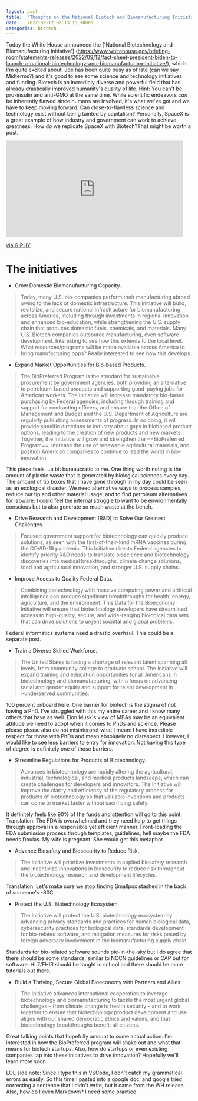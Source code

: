 ```yaml
---
layout: post
title:  "Thoughts on the National Biotech and Biomanufacturing Initiative"
date:   2022-09-12 08:13:15 +0000
categories: biotech
---
```


Today the White House announced the ['National Biotechnology and Biomanufacturing Initiative'] (https://www.whitehouse.gov/briefing-room/statements-releases/2022/09/12/fact-sheet-president-biden-to-launch-a-national-biotechnology-and-biomanufacturing-initiative/), which I'm quite excited about. Joe has been quite busy as of late (can we say Midterms?) and it's good to see some science and technology initiatives and funding. Biotech is an incredibly diverse and powerful field that has already drastically improved humanity's quality of life. Hint: You can't be pro-insulin and anti-GMO at the same time. While scientific endeavors *can* be inherently flawed since humans are involved, it's what we've got and we have to keep moving forward. Can close-to-flawless science and technology exist without being tainted by capitalism? Personally, SpaceX is a great example of how industry and government can work to achieve greatness. How do we replicate SpaceX with Biotech?That might be worth a post.

<iframe src="https://giphy.com/embed/5xtDarGhv1dqDju4QgM" width="480" height="261" frameBorder="0" class="giphy-embed" allowFullScreen></iframe><p><a href="https://giphy.com/gifs/editingandlayout-jurassic-park-jeff-goldblum-sell-5xtDarGhv1dqDju4QgM">via GIPHY</a></p>

# The initiatives
 - Grow Domestic Biomanufacturing Capacity. 
 > Today, many U.S. bio-companies perform their manufacturing abroad owing to the lack of domestic infrastructure. This Initiative will build, revitalize, and secure national infrastructure for biomanufacturing across America, including through investments in regional innovation and enhanced bio-education, while strengthening the U.S. supply chain that produces domestic fuels, chemicals, and materials.
  Many U.S. Biotech companies outsource manufacturing, even software development. Interesting to see how this extends to the local level. What resources/programs will be made available across America to bring manufacturing opps? Really interested to see how this develops.
 - Expand Market Opportunities for Bio-based Products. 
 > The BioPreferred Program is the standard for sustainable procurement by government agencies, both providing an alternative to petroleum-based products and supporting good-paying jobs for American workers. The Initiative will increase mandatory bio-based purchasing by Federal agencies, including through training and support for contracting officers, and ensure that the Office of Management and Budget and the U.S. Department of Agriculture are regularly publishing assessments of progress. In so doing, it will provide specific directions to industry about gaps in biobased product options, leading to the creation of new products and new markets. Together, the Initiative will grow and strengthen the ==BioPreferred Program==, increase the use of renewable agricultural materials, and position American companies to continue to lead the world in bio-innovation.
 
  This piece feels ...a bit bureaucratic to me. One thing worth noting is the amount of plastic waste that is generated by biological sciences every day. The amount of tip boxes that I have gone through in my day could be seen as an ecological disaster. We need alternative ways to process samples, reduce our tip and other material usage, and to find petroleum alternatives for labware. I could feel the internal struggle to want to be environmentally conscious but to also generate so much waste at the bench.

 - Drive Research and Development (R&D) to Solve Our Greatest Challenges. 
 > Focused government support for biotechnology can quickly produce solutions, as seen with the first-of-their-kind mRNA vaccines during the COVID-19 pandemic. This Initiative directs Federal agencies to identify priority R&D needs to translate bioscience and biotechnology discoveries into medical breakthroughs, climate change solutions, food and agricultural innovation, and stronger U.S. supply chains.

 - Improve Access to Quality Federal Data. 
 > Combining biotechnology with massive computing power and artificial intelligence can produce significant breakthroughs for health, energy, agriculture, and the environment. This Data for the Bioeconomy Initiative will ensure that biotechnology developers have streamlined access to high-quality, secure, and wide-ranging biological data sets that can drive solutions to urgent societal and global problems.

  Federal informatics systems need a drastic overhaul. This could be a separate post.

 - Train a Diverse Skilled Workforce. 
  > The United States is facing a shortage of relevant talent spanning all levels, from community college to graduate school. The Initiative will expand training and education opportunities for all Americans in biotechnology and biomanufacturing, with a focus on advancing racial and gender equity and support for talent development in >underserved communities.
  
  100 percent onboard here. One barrier for biotech is the stigma of not having a PhD. I've struggled with this my entire career and I know many others that have as well. Elon Musk's view of MBAs may be an equivalent attitude we need to adopt when it comes to PhDs and science. Please please please also do not misinterpret what I mean: I have incredible respect for those with PhDs and mean absolutely no disrespect. However, I would like to see less barriers to entry for innovation. Not having this type of degree is definitely one of those barriers.

 - Streamline Regulations for Products of Biotechnology. 
  > Advances in biotechnology are rapidly altering the agricultural, industrial, technological, and medical products landscape, which can create challenges for developers and innovators. The Initiative will improve the clarity and efficiency of the regulatory process for products of biotechnology so that valuable inventions and products can come to market faster without sacrificing safety.

  It definitely feels like 90% of the funds and attention will go to this point. Translation: The FDA is overwhelmed and they need help to get things through approval in a responsible yet efficient manner. Front-loading the FDA submission process through templates, guidelines, hell maybe the FDA needs Doulas. My wife is pregnant. She would get this metaphor.

 - Advance Biosafety and Biosecurity to Reduce Risk. 
  > The Initiative will prioritize investments in applied biosafety research and incentivize innovations in biosecurity to reduce risk throughout the biotechnology research and development lifecycles.

  Translation: Let's make sure we stop finding Smallpox stashed in the back of someone's -80C.

 - Protect the U.S. Biotechnology Ecosystem. 
  > The Initiative will protect the U.S. biotechnology ecosystem by advancing privacy standards and practices for human biological data, cybersecurity practices for biological data, standards development for bio-related software, and mitigation measures for risks posed by foreign adversary involvement in the biomanufacturing supply chain.

  Standards for bio-related software sounds pie-in-the-sky but I do agree that there should be some standards, similar to NCCN guidelines or CAP but for software. HL7/FHIR should be taught in school and there should be more tutorials out there.

 - Build a Thriving, Secure Global Bioeconomy with Partners and Allies. 
  > The Initiative advances international cooperation to leverage biotechnology and biomanufacturing to tackle the most urgent global challenges – from climate change to health security – and to work together to ensure that biotechnology product development and use aligns with our shared democratic ethics and values, and that biotechnology breakthroughs benefit all citizens.


Great talking points that hopefully amount to some actual action. I'm interested in how the BioPreferred program will shake out and what that means for biotech startups. Also, how do startups or even existing companies tap into these initiatives to drive innovation? Hopefully we'll learn more soon.

LOL side note: Since I type this in VSCode, I don't catch my grammatical errors as easily. So this time I pasted into a google doc, and google tried correcting a sentence that I didn't write, but it came from the WH release. Also, how do I even Markdown? I need some practice.